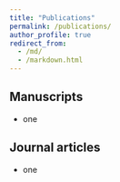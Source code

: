 ```yaml
---
title: "Publications"
permalink: /publications/
author_profile: true
redirect_from: 
  - /md/
  - /markdown.html
---
```


## Manuscripts 
* one

## Journal articles
* one 
